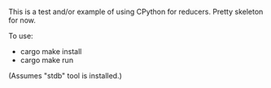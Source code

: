 This is a test and/or example of using CPython for reducers.
Pretty skeleton for now.

To use:
   * cargo make install
   * cargo make run

(Assumes "stdb" tool is installed.)